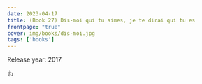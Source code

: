 ```yaml
---
date: 2023-04-17
title: (Book 27) Dis-moi qui tu aimes, je te dirai qui tu es
frontpage: "true"
cover: img/books/dis-moi.jpg
tags: ['books']
---
```


Release year: 2017

👍

